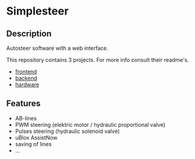 # Simplesteer

## Description
Autosteer software with a web interface. 


This repository contains 3 projects. For more info consult their readme's.
    
- [frontend](/frontend/)
- [backend](/backend/)
- [hardware](/hardware/)

## Features

- AB-lines
- PWM steering (elektric motor / hydraulic proportional valve)
- Pulses steering (hydraulic solenoid valve)
- uBlox AssistNow
- saving of lines
- ...